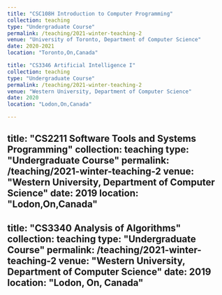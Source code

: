 ```yaml
---
title: "CSC108H Introduction to Computer Programming"
collection: teaching
type: "Undergraduate Course"
permalink: /teaching/2021-winter-teaching-2
venue: "University of Toronto, Department of Computer Science"
date: 2020-2021
location: "Toronto,On,Canada"

title: "CS3346 Artificial Intelligence I"
collection: teaching
type: "Undergraduate Course"
permalink: /teaching/2021-winter-teaching-2
venue: "Western University, Department of Computer Science"
date: 2020
location: "Lodon,On,Canada"

---
```

title: "CS2211 Software Tools and Systems Programming"
collection: teaching
type: "Undergraduate Course"
permalink: /teaching/2021-winter-teaching-2
venue: "Western University, Department of Computer Science"
date: 2019
location: "Lodon,On,Canada"
---
title: "CS3340 Analysis of Algorithms"
collection: teaching
type: "Undergraduate Course"
permalink: /teaching/2021-winter-teaching-2
venue: "Western University, Department of Computer Science"
date: 2019
location: "Lodon, On, Canada"
---
